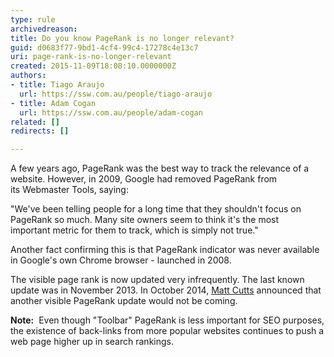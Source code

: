 ```yaml
---
type: rule
archivedreason: 
title: Do you know PageRank is no longer relevant?
guid: d0683f77-9bd1-4cf4-99c4-17278c4e13c7
uri: page-rank-is-no-longer-relevant
created: 2015-11-09T18:08:10.0000000Z
authors:
- title: Tiago Araujo
  url: https://ssw.com.au/people/tiago-araujo
- title: Adam Cogan
  url: https://ssw.com.au/people/adam-cogan
related: []
redirects: []

---
```


A few years ago, PageRank was the best way to track the relevance of a website. However, in 2009, Google had removed PageRank from its Webmaster Tools, saying:

"We've been telling people for a long time that they shouldn't focus on PageRank so much. Many site owners seem to think it's the most important metric for them to track, which is simply not true."

Another fact confirming this is that PageRank indicator was never available in Google's own Chrome browser - launched in 2008.

The visible page rank is now updated very infrequently. The last known update was in November 2013. In October 2014, [Matt Cutts](https&#58;//www.mattcutts.com/blog/) announced that another visible PageRank update would not be coming.

<!--endintro-->

**Note:**  Even though "Toolbar" PageRank is less important for SEO purposes, the existence of back-links from more popular websites continues to push a web page higher up in search rankings.
